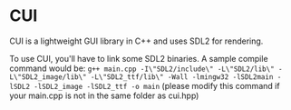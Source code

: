 # CUI
CUI is a lightweight GUI library in C++ and uses SDL2 for rendering.

To use CUI, you'll have to link some SDL2 binaries. A sample compile command would be:
`g++ main.cpp -I\"SDL2/include\" -L\"SDL2/lib\" -L\"SDL2_image/lib\" -L\"SDL2_ttf/lib\" -Wall -lmingw32 -lSDL2main -lSDL2 -lSDL2_image -lSDL2_ttf -o main`
(please modify this command if your main.cpp is not in the same folder as cui.hpp)

